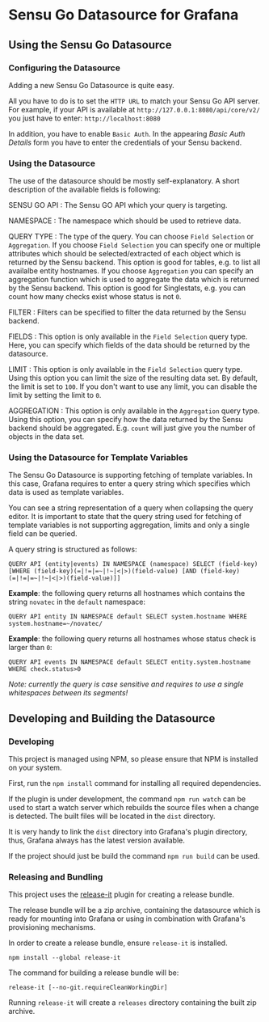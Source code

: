 # Sensu Go Datasource for Grafana

## Using the Sensu Go Datasource

### Configuring the Datasource

Adding a new Sensu Go Datasource is quite easy.

All you have to do is to set the `HTTP URL` to match your Sensu Go API server. For example, if your API is available at `http://127.0.0.1:8080/api/core/v2/` you just have to enter: `http://localhost:8080`

In addition, you have to enable `Basic Auth`. In the appearing _Basic Auth Details_ form you have to enter the credentials of your Sensu backend.

### Using the Datasource

The use of the datasource should be mostly self-explanatory. A short description of the available fields is following:

SENSU GO API
: The Sensu GO API which your query is targeting.

NAMESPACE
: The namespace which should be used to retrieve data.

QUERY TYPE
: The type of the query. You can choose `Field Selection` or `Aggregation`.
If you choose `Field Selection` you can specify one or multiple attributes which should be selected/extracted of each object which is returned by the Sensu backend. This option is good for tables, e.g. to list all availalbe entity hostnames.
If you choose `Aggregation` you can specify an aggregation function which is used to aggregate the data which is returned by the Sensu backend. This option is good for Singlestats, e.g. you can count how many checks exist whose status is not `0`.

FILTER
: Filters can be specified to filter the data returned by the Sensu backend.

FIELDS
: This option is only available in the `Field Selection` query type.
Here, you can specify which fields of the data should be returned by the datasource.

LIMIT
: This option is only available in the `Field Selection` query type.
Using this option you can limit the size of the resulting data set. By default, the limit is set to `100`. If you don't want to use any limit, you can disable the limit by setting the limit to `0`.

AGGREGATION
: This option is only available in the `Aggregation` query type.
Using this option, you can specify how the data returned by the Sensu backend should be aggregated. E.g. `count` will just give you the number of objects in the data set.

### Using the Datasource for Template Variables

The Sensu Go Datasource is supporting fetching of template variables. In this case, Grafana requires to enter a query string which specifies which data is used as template variables.

You can see a string representation of a query when collapsing the query editor. It is important to state that the query string used for fetching of template variables is not supporting aggregation, limits and only a single field can be queried.

A query string is structured as follows:

    QUERY API (entity|events) IN NAMESPACE (namespace) SELECT (field-key) [WHERE (field-key)(=|!=|=~|!~|<|>)(field-value) [AND (field-key)(=|!=|=~|!~|<|>)(field-value)]]

**Example**: the following query returns all hostnames which contains the string `novatec` in the `default` namespace:

    QUERY API entity IN NAMESPACE default SELECT system.hostname WHERE system.hostname=~/novatec/

**Example**: the following query returns all hostnames whose status check is larger than `0`:

    QUERY API events IN NAMESPACE default SELECT entity.system.hostname WHERE check.status>0

_Note: currently the query is case sensitive and requires to use a single whitespaces between its segments!_

## Developing and Building the Datasource

### Developing

This project is managed using NPM, so please ensure that NPM is installed on your system.

First, run the `npm install` command for installing all required dependencies.

If the plugin is under development, the command `npm run watch` can be used to start a watch server which rebuilds the source files when a change is detected. The built files will be located in the `dist` directory.

It is very handy to link the `dist` directory into Grafana's plugin directory, thus, Grafana always has the latest version available.

If the project should just be build the command `npm run build` can be used.

### Releasing and Bundling

This project uses the [release-it](https://www.npmjs.com/package/release-it) plugin for creating a release bundle.

The release bundle will be a zip archive, containing the datasource which is ready for mounting into Grafana or using in combination with Grafana's provisioning mechanisms.

In order to create a release bundle, ensure `release-it` is installed.

    npm install --global release-it

The command for building a release bundle will be:

    release-it [--no-git.requireCleanWorkingDir]

Running `release-it` will create a `releases` directory containing the built zip archive.
